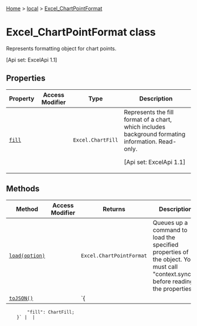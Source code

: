 [Home](./index) &gt; [local](local.md) &gt; [Excel\_ChartPointFormat](local.excel_chartpointformat.md)

# Excel\_ChartPointFormat class

Represents formatting object for chart points. 

 \[Api set: ExcelApi 1.1\]

## Properties

|  Property | Access Modifier | Type | Description |
|  --- | --- | --- | --- |
|  [`fill`](local.excel_chartpointformat.fill.md) |  | `Excel.ChartFill` | Represents the fill format of a chart, which includes background formating information. Read-only. <p/> \[Api set: ExcelApi 1.1\] |

## Methods

|  Method | Access Modifier | Returns | Description |
|  --- | --- | --- | --- |
|  [`load(option)`](local.excel_chartpointformat.load.md) |  | `Excel.ChartPointFormat` | Queues up a command to load the specified properties of the object. You must call "context.sync()" before reading the properties. |
|  [`toJSON()`](local.excel_chartpointformat.tojson.md) |  | `{
            "fill": ChartFill;
        }` |  |


